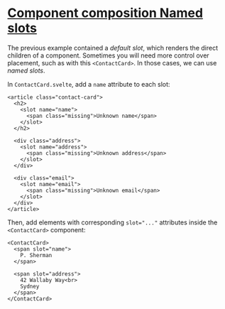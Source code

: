 # [Component composition  Named slots](https://svelte.dev/tutorial/named-slots)

The previous example contained a _default slot_, which renders the direct children of a component. Sometimes you will need more control over placement, such as with this `<ContactCard>`. In those cases, we can use _named slots_.

In `ContactCard.svelte`, add a `name` attribute to each slot:

```svelte
<article class="contact-card">
  <h2>
    <slot name="name">
      <span class="missing">Unknown name</span>
    </slot>
  </h2>

  <div class="address">
    <slot name="address">
      <span class="missing">Unknown address</span>
    </slot>
  </div>

  <div class="email">
    <slot name="email">
      <span class="missing">Unknown email</span>
    </slot>
  </div>
</article>
```

Then, add elements with corresponding `slot="..."` attributes inside the `<ContactCard>` component:

```svelte
<ContactCard>
  <span slot="name">
    P. Sherman
  </span>

  <span slot="address">
    42 Wallaby Way<br>
    Sydney
  </span>
</ContactCard>
```
